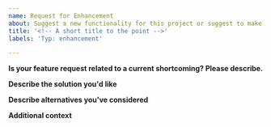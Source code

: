 ```yaml
---
name: Request for Enhancement
about: Suggest a new functionality for this project or suggest to make something better.
title: '<!-- A short title to the point -->'
labels: 'Typ: enhancement'

---
```


**Is your feature request related to a current shortcoming? Please describe.**
<!-- A clear and concise description of what the shortcoming is. Ex. I'm always frustrated when [...] -->

**Describe the solution you'd like**
<!-- A clear and concise description of what you want to happen. -->

**Describe alternatives you've considered**
<!-- A clear and concise description of any alternative solutions or features you've considered. -->

**Additional context**
<!-- Add any other context or screenshots about the feature request here. -->
